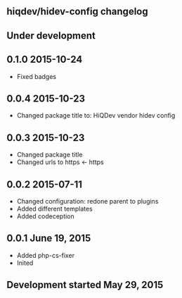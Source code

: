 hiqdev/hidev-config changelog
-----------------------------

## Under development


## 0.1.0 2015-10-24

- Fixed badges

## 0.0.4 2015-10-23

- Changed package title to: HiQDev vendor hidev config

## 0.0.3 2015-10-23

- Changed package title
- Changed urls to https <- https

## 0.0.2 2015-07-11

- Changed configuration: redone parent to plugins
- Added different templates
- Added codeception

## 0.0.1 June 19, 2015

- Added php-cs-fixer
- Inited

## Development started May 29, 2015

